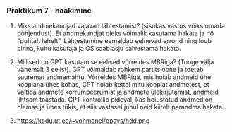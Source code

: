 ### Praktikum 7 - haakimine

1. Miks andmekandjad vajavad lähtestamist? (sisukas vastus võiks omada põhjendust).
  Et andmekandjat oleks võimalik kasutama hakata ja nö "puhtalt lehelt". Lähtestamine eemaldab eelnevad errorid ning loob pinna, kuhu kasutaja ja OS saab asju salvestama hakata.

2. Millised on GPT kasutamise eelised võrreldes MBRiga? (Tooge välja vähemalt 3 eelist).
  GPT võimaldab rohkem partitsioone ja toetab suuremat andmemahtu.
Võrreldes MBRiga, mis hoiab andmeid ühe koopiana ühes kohas, GPT hoiab kettal mitu koopiat andmetest, et vältida andmete korrumpeerumist ja andmete ülekirjutamist, andmeid lihtsam taastada.
GPT kontrollib pideval, kas hoiustatud andmed on olemas ja ühes tükis, et siis vastasel juhul neid kiirelt parandma hakata.

3. https://kodu.ut.ee/~vohmanel/opsys/hdd.png
